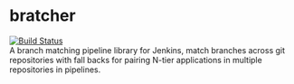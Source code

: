 # bratcher
[![Build Status](https://travis-ci.org/matyb/bratcher.png?branch=master)](https://travis-ci.org/matyb/bratcher)  
A branch matching pipeline library for Jenkins, match branches across git repositories with fall backs for pairing N-tier applications in multiple repositories in pipelines.
